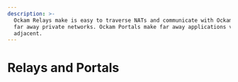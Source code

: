 ```yaml
---
description: >-
  Ockam Relays make is easy to traverse NATs and communicate with Ockam Nodes in
  far away private networks. Ockam Portals make far away applications virtually
  adjacent.
---
```


# Relays and Portals

